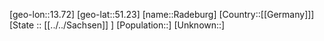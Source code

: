 ﻿---
location: [51.23,13.72]
type: City
tags:
- geo/City


SpocWebEntityId: 33601
isDeleted: false
confidential: public

---
[geo-lon::13.72]
[geo-lat::51.23]
[name::Radeburg]
[Country::[[Germany]]]
[State :: [[../../Sachsen]] ]
[Population::]
[Unknown::]

